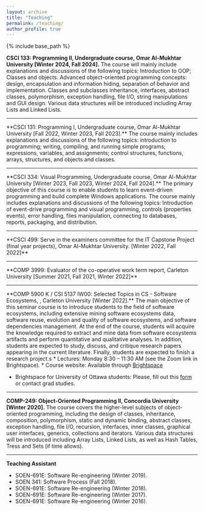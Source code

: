 ```yaml
---
layout: archive
title: "Teaching"
permalink: /teaching/
author_profile: true
---
```


{% include base_path %}

**CSCI 133: Programming II, Undergraduate course, Omar Al-Mukhtar University [Winter 2024, Fall 2024].** The course will mainly include explanations and discussions of the following topics: Introduction to OOP; Classes and objects. Advanced object-oriented programming concepts: design, encapsulation and information hiding, separation of behavior and implementation. Classes and subclasses inheritance, interfaces, abstract classes, polymorphism, exception handling, file I/O, string manipulations and GUI design. Various data structures will be introduced including Array Lists and Linked Lists.
<hr>
**CSCI 131: Programming I, Undergraduate course, Omar Al-Mukhtar University [Fall 2022, Winter 2023, Fall 2023].**
The course mainly includes explanations and discussions of the following topics: introduction to programming;
writing, compiling, and running simple programs; expressions, variables, and assignments; control structures,
functions, arrays, structures, and objects and classes.
<hr>
**CSCI 334: Visual Programming, Undergraduate course, Omar Al-Mukhtar University [Winter 2023, Fall 2023, Winter 2024, Fall 2024].**
The primary objective of this course is to enable students to learn event-driven programming and build complete
Windows applications. The course mainly includes explanations and discussions of the following topics:
Introduction of event-drive programming and visual programming, controls (properties events), error handling, files
manipulation, connecting to databases, reports, packaging, and distribution.

<hr>
**CSCI 499: Serve in the examiners committee for the IT Capstone Project (final year projects), Omar Al-Mukhtar University. [Winter 2022, Fall 2022]**
<hr>
**COMP 3999: Evaluator of the co-operative work term report, Carleton University [Summer 2021, Fall 2021, Winter 2022]**
<hr>
**COMP 5900 K / CSI 5137 IW00: Selected Topics in CS - Software Ecosystems, , Carleton University [Winter 2022].** The main objective of this seminar course is to introduce students to the field of software ecosystems, including extensive mining software ecosystems data, software reuse, evolution and quality of software ecosystems, and software dependencies management. At the end of the course, students will acquire the knowledge required to extract and mine data from software ecosystems artifacts and perform quantitative and qualitative analyses. In addition, students are expected to study, discuss, and critique research papers appearing in the current literature. Finally, students are expected to finish a research project.s
* Lectures: Monday 8:30 – 11:30 AM (see the Zoom link in Brightspace).
* Course website: Available through 
<a href="https://carleton.ca/brightspace/instructors/accessing-brightspace/">Brightspace</a>

* Brightspace for University of Ottawa students: Please, fill out this [form](https://gradstudents.carleton.ca/faculty-of-graduate-and-postdoctoral-affairs-access-to-brightspace/) or contact grad studies.
<hr>

**COMP-249: Object-Oriented Programming II, Concordia University [Winter 2020].** The course covers the higher-level subjects of object-oriented programming, including the design of classes, inheritance, composition, polymorphism, static and dynamic binding, abstract classes, exception handling, file I/O, recursion, interfaces, inner classes, graphical user interfaces, generics, collections and iterators. Various data structures will be introduced including Array Lists, Linked Lists, as well as Hash Tables, Tress and Sets (if time allows).
<hr>

**Teaching Assistant**
* SOEN-691E: Software Re-engineering (Winter 2019).
* SOEN 341: Software Process (Fall 2018).
* SOEN-691E: Software Re-engineering (Winter 2018).
* SOEN-691E: Software Re-engineering (Winter 2017).
* SOEN-691E: Software Re-engineering (Winter 2016).
